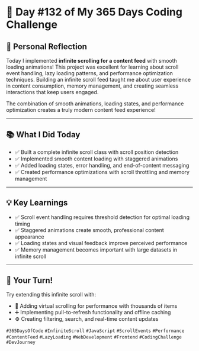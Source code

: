 # 🎯 Day #132 of My 365 Days Coding Challenge

## 💭 Personal Reflection

Today I implemented **infinite scrolling for a content feed** with smooth loading animations! This project was excellent for learning about scroll event handling, lazy loading patterns, and performance optimization techniques. Building an infinite scroll feed taught me about user experience in content consumption, memory management, and creating seamless interactions that keep users engaged.

The combination of smooth animations, loading states, and performance optimization creates a truly modern content feed experience!

---

## 📚 What I Did Today

* ✅ Built a complete infinite scroll class with scroll position detection  
* ✅ Implemented smooth content loading with staggered animations  
* ✅ Added loading states, error handling, and end-of-content messaging  
* ✅ Created performance optimizations with scroll throttling and memory management  

---

## 💡 Key Learnings

* ✅ Scroll event handling requires threshold detection for optimal loading timing  
* ✅ Staggered animations create smooth, professional content appearance  
* ✅ Loading states and visual feedback improve perceived performance  
* ✅ Memory management becomes important with large datasets in infinite scroll  

---

## 🚀 Your Turn!

Try extending this infinite scroll with:

* 🧩 Adding virtual scrolling for performance with thousands of items  
* ➕ Implementing pull-to-refresh functionality and offline caching  
* ⚙️ Creating filtering, search, and real-time content updates  

`#365DaysOfCode` `#InfiniteScroll` `#JavaScript` `#ScrollEvents` `#Performance` `#ContentFeed` `#LazyLoading` `#WebDevelopment` `#Frontend` `#CodingChallenge` `#DevJourney`